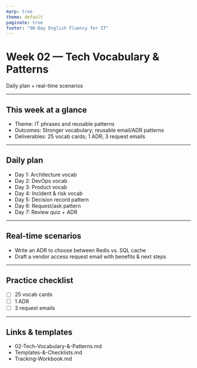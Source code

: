 ```yaml
---
marp: true
theme: default
paginate: true
footer: "90-Day English Fluency for IT"
---
```


# Week 02 — Tech Vocabulary & Patterns
Daily plan + real-time scenarios

---

## This week at a glance
- Theme: IT phrases and reusable patterns
- Outcomes: Stronger vocabulary; reusable email/ADR patterns
- Deliverables: 25 vocab cards; 1 ADR; 3 request emails

---

## Daily plan
- Day 1: Architecture vocab
- Day 2: DevOps vocab
- Day 3: Product vocab
- Day 4: Incident & risk vocab
- Day 5: Decision record pattern
- Day 6: Request/ask pattern
- Day 7: Review quiz + ADR

---

## Real-time scenarios
- Write an ADR to choose between Redis vs. SQL cache
- Draft a vendor access request email with benefits & next steps

---

## Practice checklist
- [ ] 25 vocab cards
- [ ] 1 ADR
- [ ] 3 request emails

---

## Links & templates
- 02-Tech-Vocabulary-&-Patterns.md
- Templates-&-Checklists.md
- Tracking-Workbook.md
